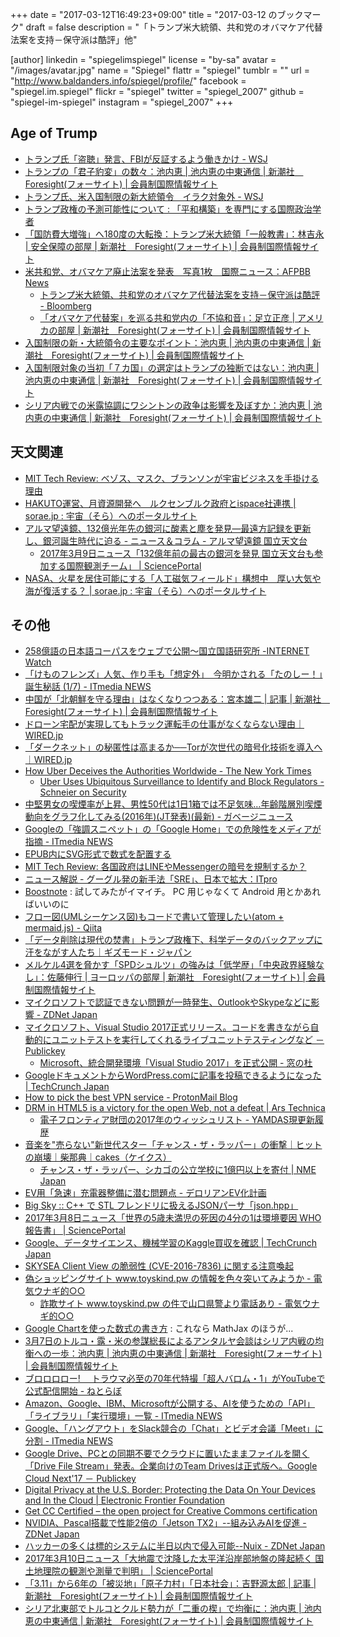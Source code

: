 +++
date = "2017-03-12T16:49:23+09:00"
title = "2017-03-12 のブックマーク"
draft = false
description = "「トランプ米大統領、共和党のオバマケア代替法案を支持－保守派は酷評」他"

[author]
  linkedin = "spiegelimspiegel"
  license = "by-sa"
  avatar = "/images/avatar.jpg"
  name = "Spiegel"
  flattr = "spiegel"
  tumblr = ""
  url = "http://www.baldanders.info/spiegel/profile/"
  facebook = "spiegel.im.spiegel"
  flickr = "spiegel"
  twitter = "spiegel_2007"
  github = "spiegel-im-spiegel"
  instagram = "spiegel_2007"
+++

## Age of Trump

- [トランプ氏「盗聴」発言、FBIが反証するよう働きかけ - WSJ](http://jp.wsj.com/articles/SB10681214028215414391304583004841325255924)
- [トランプの「君子豹変」の数々：池内恵 | 池内恵の中東通信 | 新潮社　Foresight(フォーサイト) | 会員制国際情報サイト](http://www.fsight.jp/articles/-/42047)
- [トランプ氏、米入国制限の新大統領令　イラク対象外 - WSJ](http://jp.wsj.com/articles/SB11016046573155394914104583006581286067420)
- [トランプ政権の予測可能性について : 「平和構築」を専門にする国際政治学者](http://shinodahideaki.blog.jp/archives/14692997.html)
- [「国防費大増強」へ180度の大転換：トランプ米大統領「一般教書」：林吉永 | 安全保障の部屋 | 新潮社　Foresight(フォーサイト) | 会員制国際情報サイト](http://www.fsight.jp/articles/-/42074)
- [米共和党、オバマケア廃止法案を発表　写真1枚　国際ニュース：AFPBB News](http://www.afpbb.com/articles/-/3120407)
    - [トランプ米大統領、共和党のオバマケア代替法案を支持－保守派は酷評 - Bloomberg](https://www.bloomberg.co.jp/news/articles/2017-03-08/OMGXE76K50XS01)
    - [「オバマケア代替案」を巡る共和党内の「不協和音」：足立正彦 | アメリカの部屋 | 新潮社　Foresight(フォーサイト) | 会員制国際情報サイト](http://www.fsight.jp/articles/-/42088)
- [入国制限の新・大統領令の主要なポイント：池内恵 | 池内恵の中東通信 | 新潮社　Foresight(フォーサイト) | 会員制国際情報サイト](http://www.fsight.jp/articles/-/42076)
- [入国制限対象の当初「７カ国」の選定はトランプの独断ではない：池内恵 | 池内恵の中東通信 | 新潮社　Foresight(フォーサイト) | 会員制国際情報サイト](http://www.fsight.jp/articles/-/42077)
- [シリア内戦での米露協調にワシントンの政争は影響を及ぼすか：池内恵 | 池内恵の中東通信 | 新潮社　Foresight(フォーサイト) | 会員制国際情報サイト](http://www.fsight.jp/articles/-/42094)

## 天文関連

- [MIT Tech Review: ベゾス、マスク、ブランソンが宇宙ビジネスを手掛ける理由](https://www.technologyreview.jp/s/30891/tech-ceo-space-race-intensifies/)
- [HAKUTO運営、月資源開発へ　ルクセンブルク政府とispace社連携 | sorae.jp : 宇宙（そら）へのポータルサイト](http://sorae.jp/030201/2017_03_06_ispace.html)
- [アルマ望遠鏡、132億光年先の銀河に酸素と塵を発見—最遠方記録を更新し、銀河誕生時代に迫る - ニュース＆コラム - アルマ望遠鏡 国立天文台](http://alma.mtk.nao.ac.jp/j/news/pressrelease/201703088132.html)
    - [2017年3月9日ニュース「132億年前の最古の銀河を発見 国立天文台も参加する国際観測チーム」 | SciencePortal](http://scienceportal.jst.go.jp/news/newsflash_review/newsflash/2017/03/20170309_01.html)
- [NASA、火星を居住可能にする「人工磁気フィールド」構想中　厚い大気や海が復活する？ | sorae.jp : 宇宙（そら）へのポータルサイト](http://sorae.jp/030201/2017_03_09_mars.html)

## その他

- [258億語の日本語コーパスをウェブで公開～国立国語研究所 -INTERNET Watch](http://internet.watch.impress.co.jp/docs/news/1047913.html)
- [「けものフレンズ」人気、作り手も「想定外」　今明かされる「たのしー！」誕生秘話 (1/7) - ITmedia NEWS](http://www.itmedia.co.jp/news/articles/1703/06/news058.html)
- [中国が「北朝鮮を守る理由」はなくなりつつある：宮本雄二 | 記事 | 新潮社　Foresight(フォーサイト) | 会員制国際情報サイト](http://www.fsight.jp/articles/-/42068)
- [ドローン宅配が実現してもトラック運転手の仕事がなくならない理由｜WIRED.jp](http://wired.jp/2017/03/03/drone-slinging-ups-van-delivers-future/)
- [「ダークネット」の秘匿性は高まるか──Torが次世代の暗号化技術を導入へ｜WIRED.jp](http://wired.jp/2017/03/06/get-even-easier-hide-dark-web/)
- [How Uber Deceives the Authorities Worldwide - The New York Times](https://www.nytimes.com/2017/03/03/technology/uber-greyball-program-evade-authorities.html)
    - [Uber Uses Ubiquitous Surveillance to Identify and Block Regulators - Schneier on Security](https://www.schneier.com/blog/archives/2017/03/uber_uses_ubiqu.html)
- [中堅男女の喫煙率が上昇、男性50代は1日1箱では不足気味…年齢階層別喫煙動向をグラフ化してみる(2016年)(JT発表)(最新) - ガベージニュース](http://www.garbagenews.net/archives/2182233.html)
- [Googleの「強調スニペット」の「Google Home」での危険性をメディアが指摘 - ITmedia NEWS](http://www.itmedia.co.jp/news/articles/1703/06/news076.html)
- [EPUB内にSVG形式で数式を配置する](http://jittodesign.org/tex-5-11161/)
- [MIT Tech Review: 各国政府はLINEやMessengerの暗号を規制するか？](https://www.technologyreview.jp/s/30849/this-is-why-encryption-is-a-such-a-headache-for-lawmakers/)
- [ニュース解説 - グーグル発の新手法「SRE」、日本で拡大：ITpro](http://itpro.nikkeibp.co.jp/atcl/column/14/346926/030600869/?rt=nocnt)
- [Boostnote](https://boostnote.io/) : 試してみたがイマイチ。 PC 用じゃなくて Android 用とかあればいいのに
- [フロー図(UMLシーケンス図)もコードで書いて管理したい(atom + mermaid.js) - Qiita](http://qiita.com/hirofumihida/items/06e4c7b9fca086f056ff)
- [「データ削除は現代の焚書」トランプ政権下、科学データのバックアップに汗をながす人たち｜ギズモード・ジャパン](http://www.gizmodo.jp/2017/03/datarefuge-what-it-is-and-why-its-happening.html)
- [メルケル4選を脅かす「SPDシュルツ」の強みは「低学歴」「中央政界経験なし」：佐藤伸行 | ヨーロッパの部屋 | 新潮社　Foresight(フォーサイト) | 会員制国際情報サイト](http://www.fsight.jp/articles/-/42071)
- [マイクロソフトで認証できない問題が一時発生、OutlookやSkypeなどに影響 - ZDNet Japan](https://japan.zdnet.com/article/35097728/)
- [マイクロソフト、Visual Studio 2017正式リリース。コードを書きながら自動的にユニットテストを実行してくれるライブユニットテスティングなど － Publickey](http://www.publickey1.jp/blog/17/visual_studio_2017.html)
    - [Microsoft、統合開発環境「Visual Studio 2017」を正式公開 - 窓の杜](http://forest.watch.impress.co.jp/docs/news/1048319.html)
- [GoogleドキュメントからWordPress.comに記事を投稿できるようになった | TechCrunch Japan](http://jp.techcrunch.com/2017/03/08/20170307wordpresscom-now-lets-you-write-and-collaborate-in-google-docs/)
- [How to pick the best VPN service - ProtonMail Blog](https://protonmail.com/blog/best-vpn-service/)
- [DRM in HTML5 is a victory for the open Web, not a defeat | Ars Technica](https://arstechnica.com/business/2017/03/drm-in-html5-is-a-victory-for-the-open-web-not-a-defeat/)
    - [電子フロンティア財団の2017年のウィッシュリスト - YAMDAS現更新履歴](http://d.hatena.ne.jp/yomoyomo/20161226/effs2017wishlist)
- [音楽を"売らない"新世代スター「チャンス・ザ・ラッパー」の衝撃｜ヒットの崩壊｜柴那典｜cakes（ケイクス）](https://cakes.mu/posts/15488)
    - [チャンス・ザ・ラッパー、シカゴの公立学校に1億円以上を寄付 | NME Japan](http://nme-jp.com/news/34747/)
- [EV用「急速」充電器整備に潜む問題点 - デロリアンEV化計画](http://delorean.tumblr.com/post/158094669407/)
- [Big Sky :: C++ で STL フレンドリに扱えるJSONパーサ「json.hpp」](http://mattn.kaoriya.net/software/lang/c/20170307144241.htm)
- [2017年3月8日ニュース「世界の5歳未満児の死因の4分の1は環境要因 WHO報告書」 | SciencePortal](http://scienceportal.jst.go.jp/news/newsflash_review/newsflash/2017/03/20170308_01.html)
- [Google、データサイエンス、機械学習のKaggle買収を確認 | TechCrunch Japan](http://jp.techcrunch.com/2017/03/09/20170308google-confirms-its-acquisition-of-data-science-community-kaggle/)
- [SKYSEA Client View の脆弱性 (CVE-2016-7836) に関する注意喚起](http://www.jpcert.or.jp/at/2016/at160051.html)
- [偽ショッピングサイト www.toyskind.pw の情報を色々突いてみようか - 電気ウナギ的○○](http://blog.netandfield.com/shar/2017/03/-wwwtoyskindpw.html)
    - [詐欺サイト www.toyskind.pw の件で山口県警より電話あり - 電気ウナギ的○○](http://blog.netandfield.com/shar/2017/03/-wwwtoyskindpw-1.html)
- [Google Chartを使った数式の書き方](http://www.geisya.or.jp/~mwm48961/electro/parameter5.htm) : これなら MathJax のほうが...
- [3月7日のトルコ・露・米の参謀総長によるアンタルヤ会談はシリア内戦の均衡への一歩：池内恵 | 池内恵の中東通信 | 新潮社　Foresight(フォーサイト) | 会員制国際情報サイト](http://www.fsight.jp/articles/-/42079)
- [ブロロロロー! 　トラウマ必至の70年代特撮「超人バロム・1」がYouTubeで公式配信開始 - ねとらぼ](http://nlab.itmedia.co.jp/nl/articles/1703/09/news096.html)
- [Amazon、Google、IBM、Microsoftが公開する、AIを使うための「API」「ライブラリ」「実行環境」一覧 - ITmedia NEWS](http://www.itmedia.co.jp/news/articles/1703/08/news072.html)
- [Google、「ハングアウト」をSlack競合の「Chat」とビデオ会議「Meet」に分割 - ITmedia NEWS](http://www.itmedia.co.jp/news/articles/1703/10/news067.html)
- [Google Drive、PCとの同期不要でクラウドに置いたままファイルを開く「Drive File Stream」発表。企業向けのTeam Drivesは正式版へ。Google Cloud Next'17 － Publickey](http://www.publickey1.jp/blog/17/google_drivepcdrive_file_streamteam_drivesgoogle_cloud_next17.html)
- [Digital Privacy at the U.S. Border: Protecting the Data On Your Devices and In the Cloud | Electronic Frontier Foundation](https://www.eff.org/wp/digital-privacy-us-border-2017)
- [Get CC Certified – the open project for Creative Commons certification](https://certificates.creativecommons.org/)
- [NVIDIA、Pascal搭載で性能2倍の「Jetson TX2」--組み込みAIを促進 - ZDNet Japan](https://japan.zdnet.com/article/35097802/)
- [ハッカーの多くは標的システムに半日以内で侵入可能--Nuix - ZDNet Japan](https://japan.zdnet.com/article/35097481/)
- [2017年3月10日ニュース「大地震で沈降した太平洋沿岸部地盤の隆起続く 国土地理院の観測や測量で判明」 | SciencePortal](http://scienceportal.jst.go.jp/news/newsflash_review/newsflash/2017/03/20170310_01.html)
- [「3.11」から6年の「被災地」「原子力村」「日本社会」：吉野源太郎 | 記事 | 新潮社　Foresight(フォーサイト) | 会員制国際情報サイト](http://www.fsight.jp/articles/-/42086)
- [シリア北東部でトルコとクルド勢力が「二重の楔」で均衡に：池内恵 | 池内恵の中東通信 | 新潮社　Foresight(フォーサイト) | 会員制国際情報サイト](http://www.fsight.jp/articles/-/42089)
